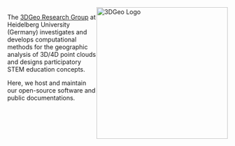 <img src="https://github.com/user-attachments/assets/dd4c5c5d-1c2a-4539-aa19-19880cdb0538" alt="3DGeo Logo" style="float:right;width:300px">

The <a href="https://www.uni-heidelberg.de/3dgeo">3DGeo Research Group</a> at Heidelberg University (Germany) investigates and develops computational methods for the geographic analysis of 3D/4D point clouds and designs participatory STEM education concepts.

Here, we host and maintain our open-source software and public documentations.

